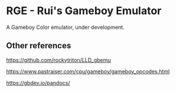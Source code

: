 # RGE - Rui's Gameboy Emulator

A Gameboy Color emulator, under development.

## Other references

https://github.com/rockytriton/LLD_gbemu

https://www.pastraiser.com/cpu/gameboy/gameboy_opcodes.html

https://gbdev.io/pandocs/
